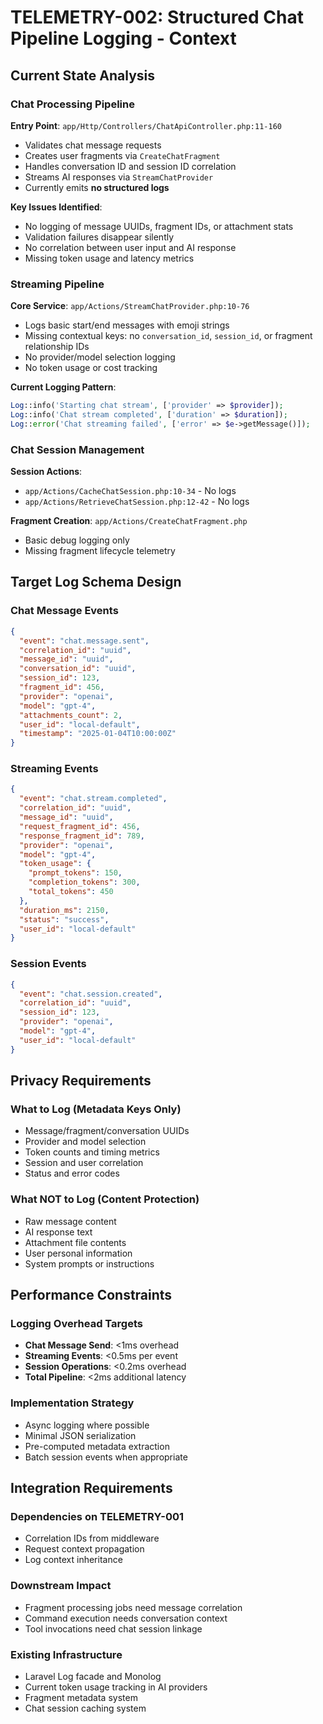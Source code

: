 # TELEMETRY-002: Structured Chat Pipeline Logging - Context

## Current State Analysis

### Chat Processing Pipeline
**Entry Point**: `app/Http/Controllers/ChatApiController.php:11-160`
- Validates chat message requests
- Creates user fragments via `CreateChatFragment`
- Handles conversation ID and session ID correlation
- Streams AI responses via `StreamChatProvider`
- Currently emits **no structured logs**

**Key Issues Identified**:
- No logging of message UUIDs, fragment IDs, or attachment stats
- Validation failures disappear silently
- No correlation between user input and AI response
- Missing token usage and latency metrics

### Streaming Pipeline
**Core Service**: `app/Actions/StreamChatProvider.php:10-76`
- Logs basic start/end messages with emoji strings
- Missing contextual keys: no `conversation_id`, `session_id`, or fragment relationship IDs
- No provider/model selection logging
- No token usage or cost tracking

**Current Logging Pattern**:
```php
Log::info('Starting chat stream', ['provider' => $provider]);
Log::info('Chat stream completed', ['duration' => $duration]);
Log::error('Chat streaming failed', ['error' => $e->getMessage()]);
```

### Chat Session Management
**Session Actions**:
- `app/Actions/CacheChatSession.php:10-34` - No logs
- `app/Actions/RetrieveChatSession.php:12-42` - No logs

**Fragment Creation**: `app/Actions/CreateChatFragment.php`
- Basic debug logging only
- Missing fragment lifecycle telemetry

## Target Log Schema Design

### Chat Message Events
```json
{
  "event": "chat.message.sent",
  "correlation_id": "uuid",
  "message_id": "uuid", 
  "conversation_id": "uuid",
  "session_id": 123,
  "fragment_id": 456,
  "provider": "openai",
  "model": "gpt-4",
  "attachments_count": 2,
  "user_id": "local-default",
  "timestamp": "2025-01-04T10:00:00Z"
}
```

### Streaming Events
```json
{
  "event": "chat.stream.completed",
  "correlation_id": "uuid",
  "message_id": "uuid",
  "request_fragment_id": 456,
  "response_fragment_id": 789,
  "provider": "openai",
  "model": "gpt-4",
  "token_usage": {
    "prompt_tokens": 150,
    "completion_tokens": 300,
    "total_tokens": 450
  },
  "duration_ms": 2150,
  "status": "success",
  "user_id": "local-default"
}
```

### Session Events
```json
{
  "event": "chat.session.created",
  "correlation_id": "uuid",
  "session_id": 123,
  "provider": "openai",
  "model": "gpt-4",
  "user_id": "local-default"
}
```

## Privacy Requirements

### What to Log (Metadata Keys Only)
- Message/fragment/conversation UUIDs
- Provider and model selection
- Token counts and timing metrics
- Session and user correlation
- Status and error codes

### What NOT to Log (Content Protection)
- Raw message content
- AI response text
- Attachment file contents
- User personal information
- System prompts or instructions

## Performance Constraints

### Logging Overhead Targets
- **Chat Message Send**: <1ms overhead
- **Streaming Events**: <0.5ms per event
- **Session Operations**: <0.2ms overhead
- **Total Pipeline**: <2ms additional latency

### Implementation Strategy
- Async logging where possible
- Minimal JSON serialization
- Pre-computed metadata extraction
- Batch session events when appropriate

## Integration Requirements

### Dependencies on TELEMETRY-001
- Correlation IDs from middleware
- Request context propagation
- Log context inheritance

### Downstream Impact
- Fragment processing jobs need message correlation
- Command execution needs conversation context
- Tool invocations need chat session linkage

### Existing Infrastructure
- Laravel Log facade and Monolog
- Current token usage tracking in AI providers
- Fragment metadata system
- Chat session caching system